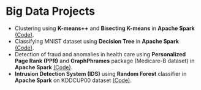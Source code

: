 # Big Data Projects


* Clustering using **K-means++** and **Bisecting K-means** in **Apache Spark** [(Code)](https://github.com/mehrzad-ahmadian/projects/tree/master/big-data/spark-clustering-bisecting-k-means).
* Classifying MNIST dataset using **Decision Tree** in **Apache Spark** [(Code)](https://github.com/mehrzad-ahmadian/projects/tree/master/big-data/spark-decision-tree).
* Detection of fraud and anomalies in health care using **Personalized Page Rank (PPR)**  and **GraphPhrames** package (Medicare-B dataset) in **Apache Spark** [(Code)](https://github.com/mehrzad-ahmadian/projects/tree/master/big-data/spark-fraud-detection-personalized-pagerank).
* **Intrusion Detection System (IDS)** using **Random Forest** classifier in **Apache Spark** on KDDCUP00 dataset [(Code)](https://github.com/mehrzad-ahmadian/projects/tree/master/big-data/spark-intrusion-detection-random-forest).